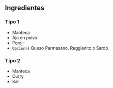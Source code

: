 ## Ingredientes

### Tipo 1

- Manteca
- Ajo en polvo
- Perejil
- `Opcional` Queso Parmesano, Reggianito o Sardo

### Tipo 2

- Manteca
- Curry
- Sal